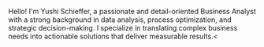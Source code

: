 Hello! I'm Yushi Schieffer, a passionate and detail-oriented Business Analyst with a strong background in data analysis, process optimization, and strategic decision-making. I specialize in translating complex business needs into actionable solutions that deliver measurable results.<
